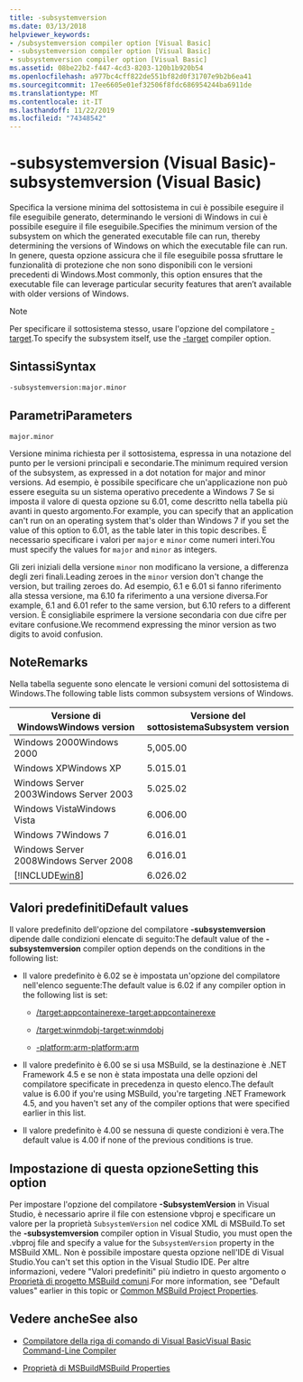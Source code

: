 ```yaml
---
title: -subsystemversion
ms.date: 03/13/2018
helpviewer_keywords:
- /subsystemversion compiler option [Visual Basic]
- -subsystemversion compiler option [Visual Basic]
- subsystemversion compiler option [Visual Basic]
ms.assetid: 08be22b2-f447-4cd3-8203-120b1b920b54
ms.openlocfilehash: a977bc4cff822de551bf82d0f31707e9b2b6ea41
ms.sourcegitcommit: 17ee6605e01ef32506f8fdc686954244ba6911de
ms.translationtype: MT
ms.contentlocale: it-IT
ms.lasthandoff: 11/22/2019
ms.locfileid: "74348542"
---
```

# <a name="-subsystemversion-visual-basic"></a><span data-ttu-id="e8630-102">-subsystemversion (Visual Basic)</span><span class="sxs-lookup"><span data-stu-id="e8630-102">-subsystemversion (Visual Basic)</span></span>

<span data-ttu-id="e8630-103">Specifica la versione minima del sottosistema in cui è possibile eseguire il file eseguibile generato, determinando le versioni di Windows in cui è possibile eseguire il file eseguibile.</span><span class="sxs-lookup"><span data-stu-id="e8630-103">Specifies the minimum version of the subsystem on which the generated executable file can run, thereby determining the versions of Windows on which the executable file can run.</span></span> <span data-ttu-id="e8630-104">In genere, questa opzione assicura che il file eseguibile possa sfruttare le funzionalità di protezione che non sono disponibili con le versioni precedenti di Windows.</span><span class="sxs-lookup"><span data-stu-id="e8630-104">Most commonly, this option ensures that the executable file can leverage particular security features that aren’t available with older versions of Windows.</span></span>

> [!NOTE]
> <span data-ttu-id="e8630-105">Per specificare il sottosistema stesso, usare l'opzione del compilatore [-target](../../../csharp/language-reference/compiler-options/target-compiler-option.md).</span><span class="sxs-lookup"><span data-stu-id="e8630-105">To specify the subsystem itself, use the [-target](../../../csharp/language-reference/compiler-options/target-compiler-option.md) compiler option.</span></span>

## <a name="syntax"></a><span data-ttu-id="e8630-106">Sintassi</span><span class="sxs-lookup"><span data-stu-id="e8630-106">Syntax</span></span>

```vb
-subsystemversion:major.minor
```

## <a name="parameters"></a><span data-ttu-id="e8630-107">Parametri</span><span class="sxs-lookup"><span data-stu-id="e8630-107">Parameters</span></span>

`major.minor`

<span data-ttu-id="e8630-108">Versione minima richiesta per il sottosistema, espressa in una notazione del punto per le versioni principali e secondarie.</span><span class="sxs-lookup"><span data-stu-id="e8630-108">The minimum required version of the subsystem, as expressed in a dot notation for major and minor versions.</span></span> <span data-ttu-id="e8630-109">Ad esempio, è possibile specificare che un'applicazione non può essere eseguita su un sistema operativo precedente a Windows 7 Se si imposta il valore di questa opzione su 6.01, come descritto nella tabella più avanti in questo argomento.</span><span class="sxs-lookup"><span data-stu-id="e8630-109">For example, you can specify that an application can't run on an operating system that's older than Windows 7 if you set the value of this option to 6.01, as the table later in this topic describes.</span></span> <span data-ttu-id="e8630-110">È necessario specificare i valori per `major` e `minor` come numeri interi.</span><span class="sxs-lookup"><span data-stu-id="e8630-110">You must specify the values for `major` and `minor` as integers.</span></span>

<span data-ttu-id="e8630-111">Gli zeri iniziali della versione `minor` non modificano la versione, a differenza degli zeri finali.</span><span class="sxs-lookup"><span data-stu-id="e8630-111">Leading zeroes in the `minor` version don't change the version, but trailing zeroes do.</span></span> <span data-ttu-id="e8630-112">Ad esempio, 6.1 e 6.01 si fanno riferimento alla stessa versione, ma 6.10 fa riferimento a una versione diversa.</span><span class="sxs-lookup"><span data-stu-id="e8630-112">For example, 6.1 and 6.01 refer to the same version, but 6.10 refers to a different version.</span></span> <span data-ttu-id="e8630-113">È consigliabile esprimere la versione secondaria con due cifre per evitare confusione.</span><span class="sxs-lookup"><span data-stu-id="e8630-113">We recommend expressing the minor version as two digits to avoid confusion.</span></span>

## <a name="remarks"></a><span data-ttu-id="e8630-114">Note</span><span class="sxs-lookup"><span data-stu-id="e8630-114">Remarks</span></span>

<span data-ttu-id="e8630-115">Nella tabella seguente sono elencate le versioni comuni del sottosistema di Windows.</span><span class="sxs-lookup"><span data-stu-id="e8630-115">The following table lists common subsystem versions of Windows.</span></span>

|<span data-ttu-id="e8630-116">Versione di Windows</span><span class="sxs-lookup"><span data-stu-id="e8630-116">Windows version</span></span>|<span data-ttu-id="e8630-117">Versione del sottosistema</span><span class="sxs-lookup"><span data-stu-id="e8630-117">Subsystem version</span></span>|
|---------------------|-----------------------|
|<span data-ttu-id="e8630-118">Windows 2000</span><span class="sxs-lookup"><span data-stu-id="e8630-118">Windows 2000</span></span>|<span data-ttu-id="e8630-119">5,00</span><span class="sxs-lookup"><span data-stu-id="e8630-119">5.00</span></span>|
|<span data-ttu-id="e8630-120">Windows XP</span><span class="sxs-lookup"><span data-stu-id="e8630-120">Windows XP</span></span>|<span data-ttu-id="e8630-121">5.01</span><span class="sxs-lookup"><span data-stu-id="e8630-121">5.01</span></span>|
|<span data-ttu-id="e8630-122">Windows Server 2003</span><span class="sxs-lookup"><span data-stu-id="e8630-122">Windows Server 2003</span></span>|<span data-ttu-id="e8630-123">5.02</span><span class="sxs-lookup"><span data-stu-id="e8630-123">5.02</span></span>|
|<span data-ttu-id="e8630-124">Windows Vista</span><span class="sxs-lookup"><span data-stu-id="e8630-124">Windows Vista</span></span>|<span data-ttu-id="e8630-125">6.00</span><span class="sxs-lookup"><span data-stu-id="e8630-125">6.00</span></span>|
|<span data-ttu-id="e8630-126">Windows 7</span><span class="sxs-lookup"><span data-stu-id="e8630-126">Windows 7</span></span>|<span data-ttu-id="e8630-127">6.01</span><span class="sxs-lookup"><span data-stu-id="e8630-127">6.01</span></span>|
|<span data-ttu-id="e8630-128">Windows Server 2008</span><span class="sxs-lookup"><span data-stu-id="e8630-128">Windows Server 2008</span></span>|<span data-ttu-id="e8630-129">6.01</span><span class="sxs-lookup"><span data-stu-id="e8630-129">6.01</span></span>|
|[!INCLUDE[win8](~/includes/win8-md.md)]|<span data-ttu-id="e8630-130">6.02</span><span class="sxs-lookup"><span data-stu-id="e8630-130">6.02</span></span>|

## <a name="default-values"></a><span data-ttu-id="e8630-131">Valori predefiniti</span><span class="sxs-lookup"><span data-stu-id="e8630-131">Default values</span></span>

<span data-ttu-id="e8630-132">Il valore predefinito dell'opzione del compilatore **-subsystemversion** dipende dalle condizioni elencate di seguito:</span><span class="sxs-lookup"><span data-stu-id="e8630-132">The default value of the **-subsystemversion** compiler option depends on the conditions in the following list:</span></span>

- <span data-ttu-id="e8630-133">Il valore predefinito è 6.02 se è impostata un'opzione del compilatore nell'elenco seguente:</span><span class="sxs-lookup"><span data-stu-id="e8630-133">The default value is 6.02 if any compiler option in the following list is set:</span></span>

  - [<span data-ttu-id="e8630-134">/target:appcontainerexe</span><span class="sxs-lookup"><span data-stu-id="e8630-134">-target:appcontainerexe</span></span>](../../../visual-basic/reference/command-line-compiler/target.md)

  - [<span data-ttu-id="e8630-135">/target:winmdobj</span><span class="sxs-lookup"><span data-stu-id="e8630-135">-target:winmdobj</span></span>](../../../visual-basic/reference/command-line-compiler/target.md)

  - [<span data-ttu-id="e8630-136">-platform:arm</span><span class="sxs-lookup"><span data-stu-id="e8630-136">-platform:arm</span></span>](../../../visual-basic/reference/command-line-compiler/platform.md)

- <span data-ttu-id="e8630-137">Il valore predefinito è 6.00 se si usa MSBuild, se la destinazione è .NET Framework 4.5 e se non è stata impostata una delle opzioni del compilatore specificate in precedenza in questo elenco.</span><span class="sxs-lookup"><span data-stu-id="e8630-137">The default value is 6.00 if you're using MSBuild, you're targeting .NET Framework 4.5, and you haven't set any of the compiler options that were specified earlier in this list.</span></span>

- <span data-ttu-id="e8630-138">Il valore predefinito è 4.00 se nessuna di queste condizioni è vera.</span><span class="sxs-lookup"><span data-stu-id="e8630-138">The default value is 4.00 if none of the previous conditions is true.</span></span>

## <a name="setting-this-option"></a><span data-ttu-id="e8630-139">Impostazione di questa opzione</span><span class="sxs-lookup"><span data-stu-id="e8630-139">Setting this option</span></span>

<span data-ttu-id="e8630-140">Per impostare l'opzione del compilatore **-SubsystemVersion** in Visual Studio, è necessario aprire il file con estensione vbproj e specificare un valore per la proprietà `SubsystemVersion` nel codice XML di MSBuild.</span><span class="sxs-lookup"><span data-stu-id="e8630-140">To set the **-subsystemversion** compiler option in Visual Studio, you must open the .vbproj file and specify a value for the `SubsystemVersion` property in the MSBuild XML.</span></span> <span data-ttu-id="e8630-141">Non è possibile impostare questa opzione nell'IDE di Visual Studio.</span><span class="sxs-lookup"><span data-stu-id="e8630-141">You can't set this option in the Visual Studio IDE.</span></span> <span data-ttu-id="e8630-142">Per altre informazioni, vedere "Valori predefiniti" più indietro in questo argomento o [Proprietà di progetto MSBuild comuni](/visualstudio/msbuild/common-msbuild-project-properties).</span><span class="sxs-lookup"><span data-stu-id="e8630-142">For more information, see "Default values" earlier in this topic or [Common MSBuild Project Properties](/visualstudio/msbuild/common-msbuild-project-properties).</span></span>

## <a name="see-also"></a><span data-ttu-id="e8630-143">Vedere anche</span><span class="sxs-lookup"><span data-stu-id="e8630-143">See also</span></span>

- [<span data-ttu-id="e8630-144">Compilatore della riga di comando di Visual Basic</span><span class="sxs-lookup"><span data-stu-id="e8630-144">Visual Basic Command-Line Compiler</span></span>](../../../visual-basic/reference/command-line-compiler/index.md)

- [<span data-ttu-id="e8630-145">Proprietà di MSBuild</span><span class="sxs-lookup"><span data-stu-id="e8630-145">MSBuild Properties</span></span>](/visualstudio/msbuild/msbuild-properties)
